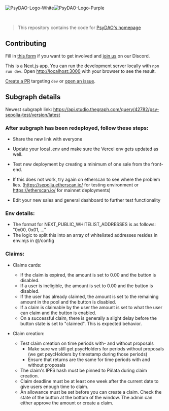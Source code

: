 ![PsyDAO-Logo-White](readme-logo-white.svg#gh-dark-mode-only)![PsyDAO-Logo-Purple](readme-logo-purple.svg#gh-light-mode-only)

<br />

> This repository contains the code for [PsyDAO's homepage](https://psydao.io/)

## Contributing

Fill in [this form](https://airtable.com/shrCaOD9DaD57J3Mu) if you want to get involved and [join us](https://discord.gg/FJHQtBZYdp) on our Discord.

This is a [Next.js](https://nextjs.org/) app. You can run the development server locally with `npm run dev`. Open [http://localhost:3000](http://localhost:3000) with your browser to see the result.

[Create a PR](https://github.com/psydao/psydao-io/pulls) targeting `dev` or [open an issue](https://github.com/psydao/psydao-io/issues).

## Subgraph details

Newest subgraph link: https://api.studio.thegraph.com/query/42782/psy-sepolia-test/version/latest

### After subgraph has been redeployed, follow these steps:

- Share the new link with everyone

- Update your local .env and make sure the Vercel env gets updated as well.
- Test new deployment by creating a minimum of one sale from the front-end.
- If this does not work, try again on etherscan to see where the problem lies. (https://sepolia.etherscan.io/ for testing environment or https://etherscan.io/ for mainnet deployments)

- Edit your new sales and general dashboard to further test functionality

### Env details:

- The format for NEXT_PUBLIC_WHITELIST_ADDRESSES is as follows: "0x00, 0x01, ..."
- The logic to split this into an array of whitelisted addresses resides in env.mjs in @/config

### Claims:

- Claims cards:

  - If the claim is expired, the amount is set to 0.00 and the button is disabled.
  - If a user is ineligible, the amount is set to 0.00 and the button is disabled.
  - If the user has already claimed, the amount is set to the remaining amount in the pool and the button is disabled.
  - If a claim is claimable by the user the amount is set to what the user can claim and the button is enabled.
  - On a successful claim, there is generally a slight delay before the button state is set to "claimed". This is expected behavior.

- Claim creation:
  - Test claim creation on time periods with- and without proposals
    - Make sure we still get psycHolders for periods without proposals (we get psycHolders by timestamp during those periods)
    - Ensure that returns are the same for time periods with and without proposals
  - The claim's IPFS hash must be pinned to Piñata during claim creation.
  - Claim deadline must be at least one week after the current date to give users enough time to claim.
  - An allowance must be set before you can create a claim. Check the state of the button at the bottom of the window. The admin can either approve the amount or create a claim.

